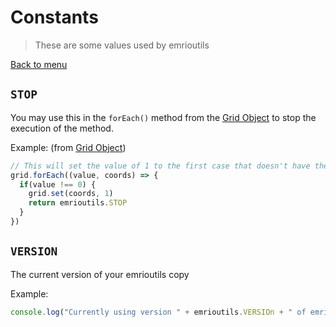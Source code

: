 # Constants

> These are some values used by emrioutils

[Back to menu](README.md)


## `STOP`

You may use this in the `forEach()` method from the [Grid Object](grid.md) to stop the execution of the method.

Example: (from [Grid Object](grid.md))

```js
// This will set the value of 1 to the first case that doesn't have the value 0
grid.forEach((value, coords) => {
  if(value !== 0) {
    grid.set(coords, 1)
    return emrioutils.STOP
  }
})
```

## `VERSION`

The current version of your emrioutils copy

Example:
```js
console.log("Currently using version " + emrioutils.VERSIOn + " of emrioutils.")
```
